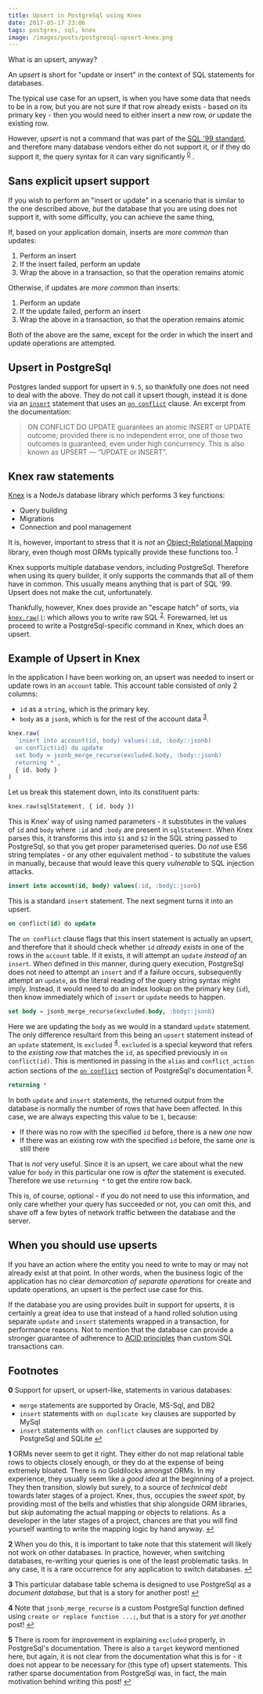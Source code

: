 ```yaml
---
title: Upsert in PostgreSql using Knex
date: 2017-05-17 23:06
tags: postgres, sql, knex
image: /images/posts/postgresql-upsert-knex.png
---
```


What is an upsert, anyway?

An *upsert* is short for "update or insert" in the context of SQL statements for databases.

The typical use case for an upsert,
is when you have some data that needs to be in a row,
but you are not sure if that row already exists -
based on its primary key -
then you would need to either insert a new row, *or*
update the existing row.

However, *upsert* is not a command that was part of the
[SQL '99 standard](https://en.wikipedia.org/wiki/SQL:1999),
and therefore many database vendors either do not support it,
or if they do support it, the query syntax for it can vary significantly
<sup name="post-content-location-various-db-upsert">[0](#post-footnote-location-approaches-otherdb-upsert)</sup>
.

## Sans explicit upsert support

If you wish to perform an "insert or update" in a scenario
that is similar to the one described above, *but*
the database that you are using does not support it,
with some difficulty, you can achieve the same thing,

If, based on your application domain,
inserts are *more common* than updates:

1. Perform an insert
2. If the insert failed, perform an update
3. Wrap the above in a transaction, so that the operation remains atomic

Otherwise,
if updates are *more common* than inserts:

1. Perform an update
2. If the update failed, perform an insert
3. Wrap the above in a transaction, so that the operation remains atomic

Both of the above are the same,
except for the order in which the insert and update operations are attempted.

## Upsert in PostgreSql

Postgres landed support for upsert in `9.5`,
so thankfully one does not need to deal with the above.
They do not call it upsert though,
instead it is done via an
[`insert`](https://www.postgresql.org/docs/devel/static/sql-insert.html) statement that uses
an [`on conflict`](https://www.postgresql.org/docs/devel/static/sql-insert.html#sql-on-conflict) clause.
An excerpt from the documentation:

> ON CONFLICT DO UPDATE guarantees an atomic INSERT or UPDATE outcome;
> provided there is no independent error,
> one of those two outcomes is guaranteed, even under high concurrency.
> This is also known as UPSERT — “UPDATE or INSERT”.

## Knex raw statements

[Knex](http://knexjs.org/) is a NodeJs database library
which performs 3 key functions:

- Query building
- Migrations
- Connection and pool management

It is, however, important to stress that it is *not*
an [Object-Relational Mapping](https://en.wikipedia.org/wiki/Object-relational_mapping) library,
even though most ORMs typically provide these functions too.
<sup name="post-content-location-orm">[1](#post-footnote-location-orm)</sup>

Knex supports multiple database vendors,
including PostgreSql.
Therefore when using its query builder,
it only supports the commands that all of them have in common.
This usually means anything that is part of SQL '99.
Upsert does not make the cut, unfortunately.

Thankfully, however, Knex does provide an "escape hatch" of sorts,
via [`knex.raw()`](http://knexjs.org/#Raw):
which allows you to write raw SQL
<sup name="post-content-location-rawsql">[2](#post-footnote-location-rawsql)</sup>.
Forewarned, let us proceed to write a PostgreSql-specific command in Knex,
which does an upsert.

## Example of Upsert in Knex

In the application I have been working on,
an upsert was needed to insert or update rows in an `account` table.
This account table consisted of only 2 columns:

- `id` as a `string`, which is the primary key.
- `body` as a `jsonb`, which is for the rest of the account data
  <sup name="post-content-location-document-pattern-postgres">[3](#post-footnote-location-document-pattern-postgres)</sup>.

```javascript
knex.raw(
  `insert into account(id, body) values(:id, :body::jsonb)
  on conflict(id) do update
  set body = jsonb_merge_recurse(excluded.body, :body::jsonb)
  returning *`,
  { id, body }
)
```

Let us break this statement down, into its constituent parts:

```javascript
knex.raw(sqlStatement, { id, body })
```

This is Knex' way of using named parameters -
it substitutes in the values of `id` and `body`
where `:id` and `:body` are present in `sqlStatement`.
When Knex parses this,
it transforms this into `$1` and `$2` in the SQL string passed to PostgreSql,
so that you get proper parameterised queries.
Do *not* use ES6 string templates - or any other equivalent method -
to substitute the values in manually,
because that would leave this query *vulnerable* to SQL injection attacks.

```sql
insert into account(id, body) values(:id, :body::jsonb)
```

This is a standard `insert` statement.
The next segment turns it into an upsert.

```sql
on conflict(id) do update
```

The `on conflict` clause flags that this insert statement
is actually an upsert,
and therefore that it should check whether `id` *already exists*
in one of the rows in the `account` table.
If it exists, it will attempt an `update` *instead of* an `insert`.
When defined in this manner, during query execution,
PostgreSql does not need to attempt an `insert` and if a failure occurs,
subsequently attempt an `update`, as the literal reading of the query string syntax might imply.
Instead, it would need to do an index lookup on the primary key (`id`),
then know immediately which of `insert` or `update` needs to happen.

```sql
set body = jsonb_merge_recurse(excluded.body, :body::jsonb)
```

Here we are updating the `body` as we would in a standard `update` statement.
The only difference resultant from this being an `upsert` statement
instead of an `update` statement, is `excluded`
<sup name="post-content-location-jsonbmergerecurse">[4](#post-footnote-location-jsonbmergerecurse)</sup>.
`excluded` is a special keyword that refers to the *existing row*
that matches the `id`,
as specified previously in `on conflict(id)`.
This is mentioned in passing in the
`alias` and `conflict_action` action sections of the
[`on conflict`](https://www.postgresql.org/docs/devel/static/sql-insert.html#sql-on-conflict)
section of PostgreSql's documentation
<sup name="post-content-location-postgresql-onconflict-docs">[5](#post-footnote-location-postgresql-onconflict-docs)</sup>.

```sql
returning *
```

In both `update` and `insert` statements,
the returned output from the database is normally
the number of rows that have been affected.
In this case, we are always expecting this value to be `1`, because:

- If there was no row with the specified `id` before, there is a new *one* now
- If there was an existing row with the specified `id` before, the same *one* is still there

That is *not* very useful.
Since it is an upsert,
we care about what the new value for `body`
in this particular one row is *after* the statement is executed.
Therefore we use `returning *` to get the entire row back.

This is, of course, optional -
if you do not need to use this information,
and only care whether your query has succeeded or not,
you can omit this,
and shave off a few bytes of network traffic
between the database and the server.

## When you should use upserts

If you have an action where the entity you need to write to
may or may not already exist at that point.
In other words,
when the business logic of the application
has no clear *demarcation of separate operations* for create and update operations,
an upsert is the perfect use case for this.

If the database you are using provides built in support for upserts,
it is certainly a great idea to use that
instead of a hand rolled solution
using separate `update` and `insert` statements wrapped in a transaction,
for performance reasons.
Not to mention that the database can provide a stronger guarantee of adherence to
[ACID principles](https://en.wikipedia.org/wiki/ACID)
than custom SQL transactions can.

## Footnotes

<b name="post-footnote-location-various-db-upsert">0</b>
Support for upsert, or upsert-like, statements in various databases:
- `merge` statements are supported by Oracle, MS-Sql, and DB2
- `insert` statements with `on duplicate key` clauses are supported by MySql
- `insert` statements with `on conflict` clauses are supported by PostgreSql and SQLite
[↩](#post-content-location-various-db-upsert)

<b name="post-footnote-location-orm">1</b>
ORMs never seem to get it right.
They either do not map relational table rows to objects closely enough,
or they do at the expense of being extremely bloated.
There is no Goldilocks amongst ORMs.
In my experience, they usually seem like a *good idea* at the beginning of a project.
They then transition, slowly but surely,
to a source of *technical debt* towards later stages of a project.
Knex, thus, occupies the *sweet spot*,
by providing most of the bells and whistles that ship alongside ORM libraries,
but *skip* automating the actual mapping or objects to relations.
As a developer in the later stages of a project,
chances are that you will find yourself wanting to write the mapping logic by hand anyway.
[↩](#post-content-location-orm)

<b name="post-footnote-location-rawsql">2</b>
When you do this, it is important to take note that
this statement will likely not work on other databases.
In practice, however, when switching databases,
re-writing your queries is one of the least problematic tasks.
In any case, it is a rare occurrence for any application to switch databases.
[↩](#post-content-location-rawsql)

<b name="post-footnote-location-document-pattern-postgres">3</b>
This particular database table schema is designed to
use PostgreSql as a *document database*,
but that is a story for another post!
[↩](#post-content-location-document-pattern-postgres)

<b name="post-footnote-location-jsonb-merge-recurse">4</b>
Note that `jsonb_merge_recurse` is a custom PostgreSql function
defined using `create or replace function ...;`,
but that is a story for *yet another* post!
[↩](#post-content-location-jsonb-merge-recurse)

<b name="post-footnote-location-postgresql-onconflict-docs">5</b>
There is room for improvement in explaining `excluded` properly,
in PostgreSql's documentation.
There is also a `target` keyword mentioned here, but again,
it is not clear from the documentation what this is for -
it does not appear to be necessary for
(this type of) upsert statements.
This rather sparse documentation from PostgreSql was, in fact,
the main motivation behind writing this post!
[↩](#post-content-location-postgresql-onconflict-docs)
